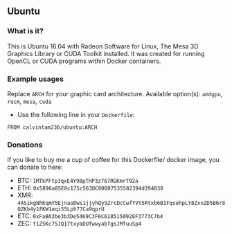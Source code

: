 ## Ubuntu

### What is it?

This is Ubuntu 16.04 with Radeon Software for Linux, The Mesa 3D Graphics Library or CUDA Toolkit installed. It was created for running OpenCL or CUDA programs within Docker containers.

### Example usages

Replace `ARCH` for your graphic card architecture. Available option(s): `amdgpu`, `rocm`, `mesa`, `cuda`

- Use the following line in your `Dockerfile`:

```console
FROM calvintam236/ubuntu:ARCH
```

### Donations

If you like to buy me a cup of coffee for this Dockerfile/ docker image, you can donate to here:

- BTC: `1MTkPFtp3qxE4Y98pTHP3z767RGKmrT92a`
- ETH: `0x5896a85E8c175c563DC00087535582394d394838`
- XMR: `4ASikgNhKqmY5EjnaoDws1jjyhQy9ZrcDcCwfYVt5Rtxb6B1FqsehpLY8ZxxZD5B6r8QZKb4y1FKW1eqiS5Lph77Ca9qprU`
- ETC: `0xFaBA3be3b3De5469C3F6C6185150928F3773C7b4`
- ZEC: `t1Z5Kc75JQ17txyaDUfwwyabTgsJMfuuSp4`
